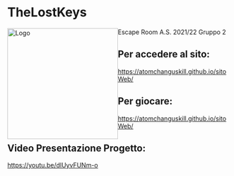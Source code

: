 # TheLostKeys
<img src="https://github.com/itisrivoira/TheLostKeys/blob/main/Python/assets/Logo.png" alt="Logo" style="float: left" width="250" height="250">
Escape Room A.S. 2021/22 Gruppo 2

## Per accedere al sito:
https://atomchanguskill.github.io/sitoWeb/
## Per giocare:
https://atomchanguskill.github.io/sitoWeb/

## Video Presentazione Progetto:
https://youtu.be/dlUyvFUNm-o
